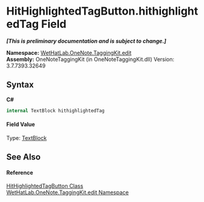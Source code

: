 # HitHighlightedTagButton.hithighlightedTag Field
 _**\[This is preliminary documentation and is subject to change.\]**_

**Namespace:**&nbsp;<a href="60ca3730-00cd-fce3-4009-523f3952fd9e.md">WetHatLab.OneNote.TaggingKit.edit</a><br />**Assembly:**&nbsp;OneNoteTaggingKit (in OneNoteTaggingKit.dll) Version: 3.7.7393.32649

## Syntax

**C#**<br />
``` C#
internal TextBlock hithighlightedTag
```


#### Field Value
Type: <a href="http://msdn2.microsoft.com/en-us/library/ms617591" target="_blank">TextBlock</a>

## See Also


#### Reference
<a href="e0797c9e-c150-c273-e1aa-98d5d25e1ee1.md">HitHighlightedTagButton Class</a><br /><a href="60ca3730-00cd-fce3-4009-523f3952fd9e.md">WetHatLab.OneNote.TaggingKit.edit Namespace</a><br />